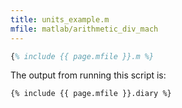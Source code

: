 ```yaml
---
title: units_example.m
mfile: matlab/arithmetic_div_mach
---
```


```matlab
{% include {{ page.mfile }}.m %}
```

The output from running this script is:

```text
{% include {{ page.mfile }}.diary %}
```